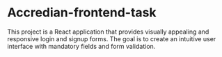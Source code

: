 # Accredian-frontend-task
This project is a React application that provides visually appealing and responsive login and signup forms. The goal is to create an intuitive user interface with mandatory fields and form validation.
